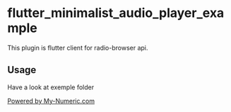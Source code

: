 # flutter_minimalist_audio_player_example

This plugin is flutter client for radio-browser api.

## Usage

Have a look at exemple folder

<a href="https://my-numeric.com">Powered by My-Numeric.com</a>